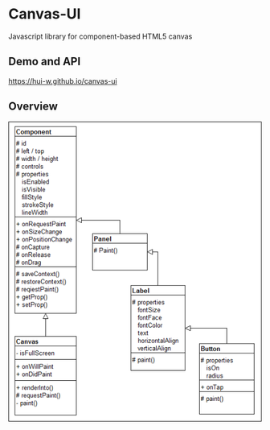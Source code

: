 # Canvas-UI
Javascript library for component-based HTML5 canvas

## Demo and API
https://hui-w.github.io/canvas-ui

## Overview
![image](https://raw.githubusercontent.com/hui-w/canvas-ui/master/pages/overview.png)
